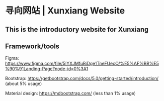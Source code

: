 # 寻向网站 | Xunxiang Website

## This is the introductory website for Xunxiang

## Framework/tools
Figma: https://www.figma.com/file/5IYXJMfuBiDge1TneFUecO/%E5%AF%BB%E5%90%91Landing-Page?node-id=0%3A1

Bootstrap: https://getbootstrap.com/docs/5.0/getting-started/introduction/ (about 5% usage)

Material design: https://mdbootstrap.com/ (less than 1% usage)

